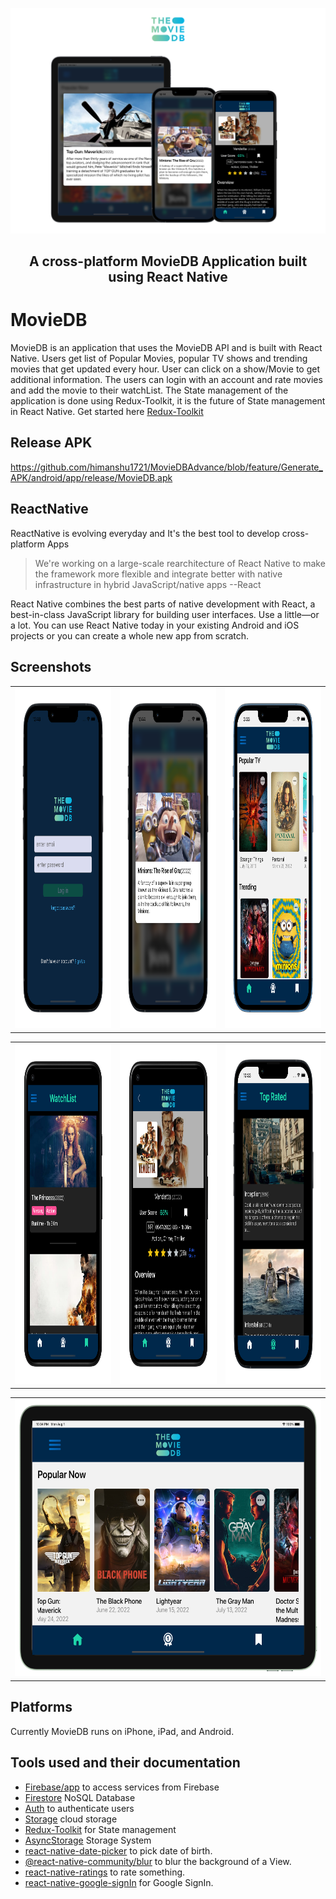 <p align="center"><img src="Resources/Banner.png" /></p>
<h2 align="center">A cross-platform MovieDB Application built using React Native</h2>

# MovieDB

MovieDB is an application that uses the MovieDB API and is built with React Native. Users get list of Popular Movies, popular TV shows and trending movies that get updated every hour. User can click on a show/Movie to get additional information.
The users can login with an account and rate movies and add the movie to their watchList. The State management of the application is done using Redux-Toolkit, it is the future of State management in React Native. Get started here [Redux-Toolkit](https://redux-toolkit.js.org/)

## Release APK
https://github.com/himanshu1721/MovieDBAdvance/blob/feature/Generate_APK/android/app/release/MovieDB.apk

## ReactNative

ReactNative is evolving everyday and It's the best tool to develop cross-platform Apps

> We're working on a large-scale rearchitecture of React Native to make the framework more flexible and integrate better with native infrastructure in hybrid JavaScript/native apps --React

React Native combines the best parts of native development with React, a best-in-class JavaScript library for building user interfaces.
Use a little—or a lot. You can use React Native today in your existing Android and iOS projects or you can create a whole new app from scratch.

## Screenshots

<table>
  <tr>
    <td><img src="Resources/Screen1.png" height = "545" width="291.91"></td>
    <td><img src="Resources/Screen2.png" height = "545" width="291.91"></td>
    <td><img src="Resources/Screen7.png" height = "545" width="291.91"></td>
  </tr>
</table>
<table>
  <tr>
    <td><img src="Resources/Screen4.png" height = "545" width="294.43"></td>
    <td><img src="Resources/Screen6.png" height = "545" width="294.43"></td>
    <td><img src="Resources/Screen3.png" height = "545" width="291.91"></td>
  </tr>
</table>
<table>
  <tr>
    <td><img src="Resources/Screen5.png" height = "443.65" width=608.3"></td>
  </tr>
</table>

## Platforms

Currently MovieDB runs on iPhone, iPad, and Android.

## Tools used and their documentation

- [Firebase/app](https://rnfirebase.io/) to access services from Firebase
- [Firestore](https://rnfirebase.io/firestore/usage) NoSQL Database
- [Auth](https://rnfirebase.io/auth/usage) to authenticate users
- [Storage](https://rnfirebase.io/storage/usage) cloud storage
- [Redux-Toolkit](https://redux-toolkit.js.org/) for State management
- [AsyncStorage](https://www.npmjs.com/package/@react-native-async-storage/async-storage) Storage System
- [react-native-date-picker](https://github.com/henninghall/react-native-date-picker) to pick date of birth.
- [@react-native-community/blur](https://github.com/Kureev/react-native-blur) to blur the background of a View.
- [react-native-ratings](https://github.com/Monte9/react-native-ratings) to rate something.
- [react-native-google-signIn](https://github.com/react-native-google-signin/google-signin) for Google SignIn.

